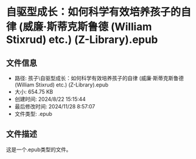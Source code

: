 ﻿# 自驱型成长：如何科学有效培养孩子的自律 (威廉·斯蒂克斯鲁德 (William Stixrud) etc.) (Z-Library).epub

## 文件信息
- 路径: 孩子\自驱型成长：如何科学有效培养孩子的自律 (威廉·斯蒂克斯鲁德 (William Stixrud) etc.) (Z-Library).epub
- 大小: 654.75 KB
- 创建时间: 2024/8/22 15:15:44
- 最后修改时间: 2024/11/28 8:57:07
- 文件类型: .epub

## 文件描述
这是一个.epub类型的文件。


